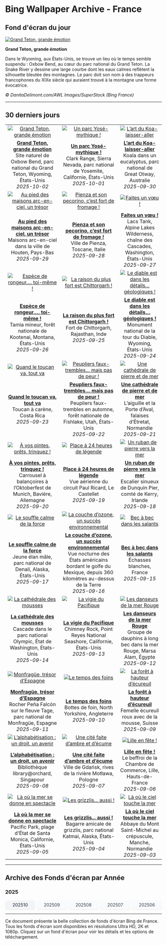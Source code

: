 # Bing Wallpaper Archive - France

## Fond d'écran du jour

[![Grand Teton, grande émotion](https://www.bing.com/th?id=OHR.OxbowBend_FR-FR2570017898_UHD.jpg&pid=hp&w=2560)](https://bing.codexun.com/fr/detail/20251002)

**Grand Teton, grande émotion**

Dans le Wyoming, aux États-Unis, se trouve un lieu où le temps semble suspendu : Oxbow Bend, au cœur du parc national du Grand Teton. La Snake River y dessine une large courbe dont les eaux calmes reflètent la silhouette bleutée des montagnes. Le parc doit son nom à des trappeurs francophones du XIXe siècle qui auraient trouvé à la montagne une forme évocatrice.

*© DanitaDelimont.com/AWL Images/SuperStock (Bing France)*

---

## 30 derniers jours

| | | |
|:---:|:---:|:---:|
| [![Grand Teton, grande émotion](https://www.bing.com/th?id=OHR.OxbowBend_FR-FR2570017898_UHD.jpg&pid=hp&w=2560)](https://bing.codexun.com/fr/detail/20251002) | [![Un parc Yosé-mythique !](https://www.bing.com/th?id=OHR.YosemiteClark_FR-FR2430625241_UHD.jpg&pid=hp&w=2560)](https://bing.codexun.com/fr/detail/20251001) | [![L’art du Koa-laisser-aller](https://www.bing.com/th?id=OHR.EucalyptusKoala_FR-FR2271596623_UHD.jpg&pid=hp&w=2560)](https://bing.codexun.com/fr/detail/20250930) | 
| **[Grand Teton, grande émotion](https://bing.codexun.com/fr/detail/20251002)**<br>Site naturel de Oxbow Bend, parc national du Grand Teton, Wyoming, États-Unis<br>*2025-10-02* | **[Un parc Yosé-mythique !](https://bing.codexun.com/fr/detail/20251001)**<br>Clark Range, Sierra Nevada, parc national de Yosemite, Californie, États-Unis<br>*2025-10-01* | **[L’art du Koa-laisser-aller](https://bing.codexun.com/fr/detail/20250930)**<br>Koala dans un eucalyptus, parc national de Great Otway, Australie<br>*2025-09-30* | 
| [![Au pied des maisons arc-en-ciel, un trésor](https://www.bing.com/th?id=OHR.HoutenHouses_FR-FR2130005193_UHD.jpg&pid=hp&w=2560)](https://bing.codexun.com/fr/detail/20250929) | [![Pienza et son pecorino, c’est fort de fromage !](https://www.bing.com/th?id=OHR.PienzaItaly_FR-FR1953145437_UHD.jpg&pid=hp&w=2560)](https://bing.codexun.com/fr/detail/20250928) | [![Faites un vœu !](https://www.bing.com/th?id=OHR.TankLakes_FR-FR1812673020_UHD.jpg&pid=hp&w=2560)](https://bing.codexun.com/fr/detail/20250927) | 
| **[Au pied des maisons arc-en-ciel, un trésor](https://bing.codexun.com/fr/detail/20250929)**<br>Maisons arc-en-ciel dans la ville de Houten, Pays-Bas<br>*2025-09-29* | **[Pienza et son pecorino, c’est fort de fromage !](https://bing.codexun.com/fr/detail/20250928)**<br>Ville de Pienza, Toscane, Italie<br>*2025-09-28* | **[Faites un vœu !](https://bing.codexun.com/fr/detail/20250927)**<br>Lacs Tank, Alpine Lakes Wilderness, chaîne des Cascades, Washington, États-Unis<br>*2025-09-27* | 
| [![Espèce de rongeur…. toi-même !](https://www.bing.com/th?id=OHR.AutumnChipmunk_FR-FR1635534631_UHD.jpg&pid=hp&w=2560)](https://bing.codexun.com/fr/detail/20250926) | [![La raison du plus fort est Chittorgarh !](https://www.bing.com/th?id=OHR.FortChittorgarh_FR-FR5443907474_UHD.jpg&pid=hp&w=2560)](https://bing.codexun.com/fr/detail/20250925) | [![Le diable est dans les détails… géologiques !](https://www.bing.com/th?id=OHR.BearLodge_FR-FR5273744579_UHD.jpg&pid=hp&w=2560)](https://bing.codexun.com/fr/detail/20250924) | 
| **[Espèce de rongeur…. toi-même !](https://bing.codexun.com/fr/detail/20250926)**<br>Tamia mineur, forêt nationale de Kootenai, Montana, États-Unis<br>*2025-09-26* | **[La raison du plus fort est Chittorgarh !](https://bing.codexun.com/fr/detail/20250925)**<br>Fort de Chittorgarh, Rajasthan, Inde<br>*2025-09-25* | **[Le diable est dans les détails… géologiques !](https://bing.codexun.com/fr/detail/20250924)**<br>Monument national de la tour du Diable, Wyoming, États-Unis<br>*2025-09-24* | 
| [![Quand le toucan va, tout va](https://www.bing.com/th?id=OHR.ToucanForest_FR-FR5096547078_UHD.jpg&pid=hp&w=2560)](https://bing.codexun.com/fr/detail/20250923) | [![Peupliers faux-trembles… mais pas de peur !](https://www.bing.com/th?id=OHR.AspenEquinox_FR-FR4843698159_UHD.jpg&pid=hp&w=2560)](https://bing.codexun.com/fr/detail/20250922) | [![Une cathédrale de pierre et de mer](https://www.bing.com/th?id=OHR.EtretatBeach_FR-FR4685460454_UHD.jpg&pid=hp&w=2560)](https://bing.codexun.com/fr/detail/20250921) | 
| **[Quand le toucan va, tout va](https://bing.codexun.com/fr/detail/20250923)**<br>Toucan à carène, Costa Rica<br>*2025-09-23* | **[Peupliers faux-trembles… mais pas de peur !](https://bing.codexun.com/fr/detail/20250922)**<br>Peupliers faux-trembles en automne, forêt nationale de Fishlake, Utah, États-Unis<br>*2025-09-22* | **[Une cathédrale de pierre et de mer](https://bing.codexun.com/fr/detail/20250921)**<br>L’aiguille et la Porte d’Aval, falaises d’Étretat, Normandie<br>*2025-09-21* | 
| [![À vos pintes, prêts, trinquez !](https://www.bing.com/th?id=OHR.OktoberfestSwing_FR-FR4212024061_UHD.jpg&pid=hp&w=2560)](https://bing.codexun.com/fr/detail/20250920) | [![Place à 24 heures de légende](https://www.bing.com/th?id=OHR.BolDor_FR-FR4058003205_UHD.jpg&pid=hp&w=2560)](https://bing.codexun.com/fr/detail/20250919) | [![Un ruban de pierre vers la mer](https://www.bing.com/th?id=OHR.DunquinIreland_FR-FR6571793587_UHD.jpg&pid=hp&w=2560)](https://bing.codexun.com/fr/detail/20250918) | 
| **[À vos pintes, prêts, trinquez !](https://bing.codexun.com/fr/detail/20250920)**<br>Carrousel à balançoires à l’Oktoberfest de Munich, Bavière, Allemagne<br>*2025-09-20* | **[Place à 24 heures de légende](https://bing.codexun.com/fr/detail/20250919)**<br>Vue aérienne du circuit Paul Ricard, Le Castellet<br>*2025-09-19* | **[Un ruban de pierre vers la mer](https://bing.codexun.com/fr/detail/20250918)**<br>Escalier sinueux de Dunquin Pier, comté de Kerry, Irlande<br>*2025-09-18* | 
| [![Le souffle calme de la force](https://www.bing.com/th?id=OHR.YoungMoose_FR-FR2257077158_UHD.jpg&pid=hp&w=2560)](https://bing.codexun.com/fr/detail/20250917) | [![La couche d’ozone, un succès environnemental](https://www.bing.com/th?id=OHR.OzoneEarth_FR-FR6213796059_UHD.jpg&pid=hp&w=2560)](https://bing.codexun.com/fr/detail/20250916) | [![Bec à bec dans les salants](https://www.bing.com/th?id=OHR.Echasse_FR-FR6104514472_UHD.jpg&pid=hp&w=2560)](https://bing.codexun.com/fr/detail/20250915) | 
| **[Le souffle calme de la force](https://bing.codexun.com/fr/detail/20250917)**<br>Jeune élan mâle, parc national de Denali, Alaska, États-Unis<br>*2025-09-17* | **[La couche d’ozone, un succès environnemental](https://bing.codexun.com/fr/detail/20250916)**<br>Vue nocturne des États américains bordant le golfe du Mexique, depuis 360 kilomètres au-dessus de la Terre<br>*2025-09-16* | **[Bec à bec dans les salants](https://bing.codexun.com/fr/detail/20250915)**<br>Échasses blanches, France<br>*2025-09-15* | 
| [![La cathédrale des mousses](https://www.bing.com/th?id=OHR.HohWaterfall_FR-FR5951351854_UHD.jpg&pid=hp&w=2560)](https://bing.codexun.com/fr/detail/20250914) | [![La vigie du Pacifique](https://www.bing.com/th?id=OHR.PointReyesSeashore_FR-FR5791711233_UHD.jpg&pid=hp&w=2560)](https://bing.codexun.com/fr/detail/20250913) | [![Les danseurs de la mer Rouge](https://www.bing.com/th?id=OHR.SpinnerDolphins_FR-FR4369584175_UHD.jpg&pid=hp&w=2560)](https://bing.codexun.com/fr/detail/20250912) | 
| **[La cathédrale des mousses](https://bing.codexun.com/fr/detail/20250914)**<br>Cascade dans le parc national Olympic, État de Washington, États-Unis<br>*2025-09-14* | **[La vigie du Pacifique](https://bing.codexun.com/fr/detail/20250913)**<br>Chimney Rock, Point Reyes National Seashore, Californie, États-Unis<br>*2025-09-13* | **[Les danseurs de la mer Rouge](https://bing.codexun.com/fr/detail/20250912)**<br>Groupe de dauphins à long bec dans la mer Rouge, Marsa Alam, Égypte<br>*2025-09-12* | 
| [![Monfragüe, trésor d’Espagne](https://www.bing.com/th?id=OHR.ExtremaduraJamon_FR-FR4206695043_UHD.jpg&pid=hp&w=2560)](https://bing.codexun.com/fr/detail/20250911) | [![Le temps des foins](https://www.bing.com/th?id=OHR.YorkshireHay_FR-FR4007661841_UHD.jpg&pid=hp&w=2560)](https://bing.codexun.com/fr/detail/20250910) | [![La forêt à hauteur d’écureuil](https://www.bing.com/th?id=OHR.SwissSquirrel_FR-FR3805105470_UHD.jpg&pid=hp&w=2560)](https://bing.codexun.com/fr/detail/20250909) | 
| **[Monfragüe, trésor d’Espagne](https://bing.codexun.com/fr/detail/20250911)**<br>Rocher Peña Falcón sur le fleuve Tage, parc national de Monfragüe, Espagne<br>*2025-09-11* | **[Le temps des foins](https://bing.codexun.com/fr/detail/20250910)**<br>Bottes de foin, North Yorkshire, Angleterre<br>*2025-09-10* | **[La forêt à hauteur d’écureuil](https://bing.codexun.com/fr/detail/20250909)**<br>Femelle écureuil roux avec de la mousse, Suisse<br>*2025-09-09* | 
| [![L’alphabétisation : un droit, un avenir](https://www.bing.com/th?id=OHR.OrchardLibrary_FR-FR3660186396_UHD.jpg&pid=hp&w=2560)](https://bing.codexun.com/fr/detail/20250908) | [![Une cité faite d’ambre et d’écume](https://www.bing.com/th?id=OHR.BlueGdansk_FR-FR3495478989_UHD.jpg&pid=hp&w=2560)](https://bing.codexun.com/fr/detail/20250907) | [![Lille en fête !](https://www.bing.com/th?id=OHR.LilleMarket_FR-FR3271144048_UHD.jpg&pid=hp&w=2560)](https://bing.codexun.com/fr/detail/20250906) | 
| **[L’alphabétisation : un droit, un avenir](https://bing.codexun.com/fr/detail/20250908)**<br>Bibliothèque library@orchard, Singapour<br>*2025-09-08* | **[Une cité faite d’ambre et d’écume](https://bing.codexun.com/fr/detail/20250907)**<br>Ville de Gdańsk, rives de la rivière Motława, Pologne<br>*2025-09-07* | **[Lille en fête !](https://bing.codexun.com/fr/detail/20250906)**<br>Le beffroi de la Chambre de Commerce, Lille, Hauts-de-France<br>*2025-09-06* | 
| [![Là où la mer se donne en spectacle](https://www.bing.com/th?id=OHR.SunsetPier_FR-FR5498949983_UHD.jpg&pid=hp&w=2560)](https://bing.codexun.com/fr/detail/20250905) | [![Les grizzlis... aussi !](https://www.bing.com/th?id=OHR.WrestlingBears_FR-FR0316323134_UHD.jpg&pid=hp&w=2560)](https://bing.codexun.com/fr/detail/20250904) | [![Là où le ciel touche la mer](https://www.bing.com/th?id=OHR.MontSaintMichel_FR-FR8463268794_UHD.jpg&pid=hp&w=2560)](https://bing.codexun.com/fr/detail/20250903) | 
| **[Là où la mer se donne en spectacle](https://bing.codexun.com/fr/detail/20250905)**<br>Pacific Park, plage d'État de Santa Monica, Californie, États-Unis<br>*2025-09-05* | **[Les grizzlis... aussi !](https://bing.codexun.com/fr/detail/20250904)**<br>Bagarre amicale de grizzlis, parc national Katmai, Alaska, États-Unis<br>*2025-09-04* | **[Là où le ciel touche la mer](https://bing.codexun.com/fr/detail/20250903)**<br>Abbaye du Mont Saint-Michel au crépuscule, Manche, Normandie<br>*2025-09-03* | 


---

## Archive des Fonds d'écran par Année

### 2025
<div style="display: grid; grid-template-columns: repeat(auto-fit, minmax(80px, 1fr)); gap: 6px; margin: 12px 0;">
<a href="https://bing.codexun.com/fr/archive/202510" style="padding: 6px 12px; font-size: 14px; border-radius: 6px; box-shadow: 0 1px 2px rgba(0,0,0,0.1); background-color: #f3f4f6; color: #374151; text-decoration: none; text-align: center; transition: background-color 0.2s ease; font-weight: 500;">202510</a>
<a href="https://bing.codexun.com/fr/archive/202509" style="padding: 6px 12px; font-size: 14px; border-radius: 6px; box-shadow: 0 1px 2px rgba(0,0,0,0.1); background-color: #f9fafb; color: #374151; text-decoration: none; text-align: center; transition: background-color 0.2s ease;">202509</a>
<a href="https://bing.codexun.com/fr/archive/202508" style="padding: 6px 12px; font-size: 14px; border-radius: 6px; box-shadow: 0 1px 2px rgba(0,0,0,0.1); background-color: #f9fafb; color: #374151; text-decoration: none; text-align: center; transition: background-color 0.2s ease;">202508</a>
<a href="https://bing.codexun.com/fr/archive/202507" style="padding: 6px 12px; font-size: 14px; border-radius: 6px; box-shadow: 0 1px 2px rgba(0,0,0,0.1); background-color: #f9fafb; color: #374151; text-decoration: none; text-align: center; transition: background-color 0.2s ease;">202507</a>
<a href="https://bing.codexun.com/fr/archive/202506" style="padding: 6px 12px; font-size: 14px; border-radius: 6px; box-shadow: 0 1px 2px rgba(0,0,0,0.1); background-color: #f9fafb; color: #374151; text-decoration: none; text-align: center; transition: background-color 0.2s ease;">202506</a>
</div>



---

Ce document présente la belle collection de fonds d'écran Bing de France. Tous les fonds d'écran sont disponibles en résolutions Ultra HD, 2K et 1080p. Cliquez sur un fond d'écran pour voir les détails et les options de téléchargement.
